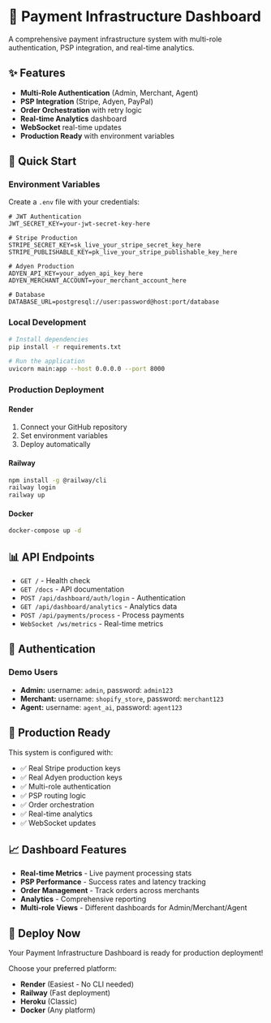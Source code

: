 # 🚀 Payment Infrastructure Dashboard

A comprehensive payment infrastructure system with multi-role authentication, PSP integration, and real-time analytics.

## ✨ Features

- **Multi-Role Authentication** (Admin, Merchant, Agent)
- **PSP Integration** (Stripe, Adyen, PayPal)
- **Order Orchestration** with retry logic
- **Real-time Analytics** dashboard
- **WebSocket** real-time updates
- **Production Ready** with environment variables

## 🚀 Quick Start

### Environment Variables

Create a `.env` file with your credentials:

```env
# JWT Authentication
JWT_SECRET_KEY=your-jwt-secret-key-here

# Stripe Production
STRIPE_SECRET_KEY=sk_live_your_stripe_secret_key_here
STRIPE_PUBLISHABLE_KEY=pk_live_your_stripe_publishable_key_here

# Adyen Production
ADYEN_API_KEY=your_adyen_api_key_here
ADYEN_MERCHANT_ACCOUNT=your_merchant_account_here

# Database
DATABASE_URL=postgresql://user:password@host:port/database
```

### Local Development

```bash
# Install dependencies
pip install -r requirements.txt

# Run the application
uvicorn main:app --host 0.0.0.0 --port 8000
```

### Production Deployment

#### Render
1. Connect your GitHub repository
2. Set environment variables
3. Deploy automatically

#### Railway
```bash
npm install -g @railway/cli
railway login
railway up
```

#### Docker
```bash
docker-compose up -d
```

## 📊 API Endpoints

- `GET /` - Health check
- `GET /docs` - API documentation
- `POST /api/dashboard/auth/login` - Authentication
- `GET /api/dashboard/analytics` - Analytics data
- `POST /api/payments/process` - Process payments
- `WebSocket /ws/metrics` - Real-time metrics

## 🔐 Authentication

### Demo Users
- **Admin:** username: `admin`, password: `admin123`
- **Merchant:** username: `shopify_store`, password: `merchant123`
- **Agent:** username: `agent_ai`, password: `agent123`

## 🎯 Production Ready

This system is configured with:
- ✅ Real Stripe production keys
- ✅ Real Adyen production keys
- ✅ Multi-role authentication
- ✅ PSP routing logic
- ✅ Order orchestration
- ✅ Real-time analytics
- ✅ WebSocket updates

## 📈 Dashboard Features

- **Real-time Metrics** - Live payment processing stats
- **PSP Performance** - Success rates and latency tracking
- **Order Management** - Track orders across merchants
- **Analytics** - Comprehensive reporting
- **Multi-role Views** - Different dashboards for Admin/Merchant/Agent

## 🚀 Deploy Now

Your Payment Infrastructure Dashboard is ready for production deployment!

Choose your preferred platform:
- **Render** (Easiest - No CLI needed)
- **Railway** (Fast deployment)
- **Heroku** (Classic)
- **Docker** (Any platform)